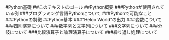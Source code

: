 #Python基礎
##このテキストのゴール
##Python概要
###Pythonが使用されている例
###プログラミング言語Pythonについて
###Pythonで可能なこと
###Pythonの特徴
##Python基本
###"Heloo World"の出力
###変数について
###四則演算について
###数字列と文字列について
###文字列について
###分岐について
###比較演算子と論理演算子について
###繰り返し処理について
